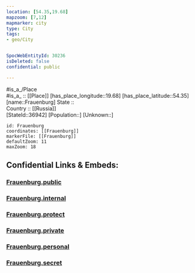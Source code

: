 ```yaml
---
location: [54.35,19.68] 
mapzoom: [7,12] 
mapmarker: city 
type: City
tags:
- geo/City


SpocWebEntityId: 30236
isDeleted: false
confidential: public

---
```

#is_a_/Place  
#is_a_ :: [[Place]] 
[has_place_longitude::19.68] 
[has_place_latitude::54.35] 
[name::Frauenburg] 
State ::  
Country :: [[Russia]]  
[StateId::36942] 
[Population::] 
[Unknown::] 


```leaflet
id: Frauenburg
coordinates: [[Frauenburg]] 
markerFile: [[Frauenburg]] 
defaultZoom: 11 
maxZoom: 18
```


## Confidential Links & Embeds: 

### [Frauenburg.public](/_public/\Earth\Continent\Europe\Europe~East\Poland\Provinces~Poland\Warmian-Masurian\CityFrauenburg.public.md) 

### [Frauenburg.internal](/_internal/\Earth\Continent\Europe\Europe~East\Poland\Provinces~Poland\Warmian-Masurian\CityFrauenburg.internal.md) 

### [Frauenburg.protect](/_protect/\Earth\Continent\Europe\Europe~East\Poland\Provinces~Poland\Warmian-Masurian\CityFrauenburg.protect.md) 

### [Frauenburg.private](/_private/\Earth\Continent\Europe\Europe~East\Poland\Provinces~Poland\Warmian-Masurian\CityFrauenburg.private.md) 

### [Frauenburg.personal](/_personal/\Earth\Continent\Europe\Europe~East\Poland\Provinces~Poland\Warmian-Masurian\CityFrauenburg.personal.md) 

### [Frauenburg.secret](/_secret/\Earth\Continent\Europe\Europe~East\Poland\Provinces~Poland\Warmian-Masurian\CityFrauenburg.secret.md)

